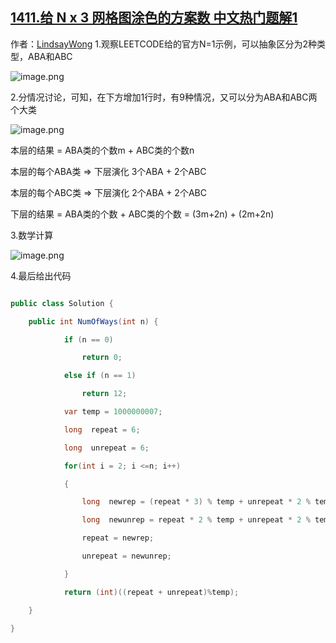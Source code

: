 ## [1411.给 N x 3 网格图涂色的方案数 中文热门题解1](https://leetcode.cn/problems/number-of-ways-to-paint-n-3-grid/solutions/100000/shu-xue-jie-jue-fei-chang-kuai-le-by-lindsaywong)

作者：[LindsayWong](https://leetcode.cn/u/LindsayWong)
1.观察LEETCODE给的官方N=1示例，可以抽象区分为2种类型，ABA和ABC
![image.png](https://pic.leetcode-cn.com/ca1517a9272ae5d1b13f6541dea260d2b7c6bbb3ed890cd7b97cfde8bac75a3c-image.png)

2.分情况讨论，可知，在下方增加1行时，有9种情况，又可以分为ABA和ABC两个大类
![image.png](https://pic.leetcode-cn.com/ba6ad55ce488296accd6b02d117b6346e1ed5452be52c6a6f35eca3f4819b867-image.png)

本层的结果 = ABA类的个数m + ABC类的个数n

本层的每个ABA类 => 下层演化 3个ABA + 2个ABC
本层的每个ABC类 => 下层演化 2个ABA + 2个ABC

下层的结果 = ABA类的个数 + ABC类的个数 = (3m+2n) + (2m+2n) 


3.数学计算
![image.png](https://pic.leetcode-cn.com/49254760f721c84cb2c22251f321c6bb589168e9e7041c62fcab014f28275d25-image.png)

4.最后给出代码
```csharp
public class Solution {
    public int NumOfWays(int n) {
            if (n == 0)
                return 0;
            else if (n == 1)
                return 12;
            var temp = 1000000007;
            long  repeat = 6;
            long  unrepeat = 6;
            for(int i = 2; i <=n; i++)
            {
                long  newrep = (repeat * 3) % temp + unrepeat * 2 % temp;
                long  newunrep = repeat * 2 % temp + unrepeat * 2 % temp;
                repeat = newrep;
                unrepeat = newunrep;
            }
            return (int)((repeat + unrepeat)%temp);
    }
}
```



